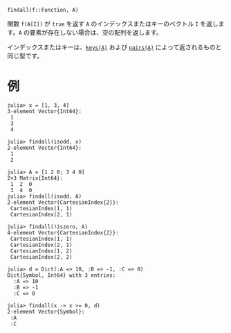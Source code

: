 ```
findall(f::Function, A)
```

関数 `f(A[I])` が `true` を返す `A` のインデックスまたはキーのベクトル `I` を返します。`A` の要素が存在しない場合は、空の配列を返します。

インデックスまたはキーは、[`keys(A)`](@ref) および [`pairs(A)`](@ref) によって返されるものと同じ型です。

# 例

```jldoctest
julia> x = [1, 3, 4]
3-element Vector{Int64}:
 1
 3
 4

julia> findall(isodd, x)
2-element Vector{Int64}:
 1
 2

julia> A = [1 2 0; 3 4 0]
2×3 Matrix{Int64}:
 1  2  0
 3  4  0
julia> findall(isodd, A)
2-element Vector{CartesianIndex{2}}:
 CartesianIndex(1, 1)
 CartesianIndex(2, 1)

julia> findall(!iszero, A)
4-element Vector{CartesianIndex{2}}:
 CartesianIndex(1, 1)
 CartesianIndex(2, 1)
 CartesianIndex(1, 2)
 CartesianIndex(2, 2)

julia> d = Dict(:A => 10, :B => -1, :C => 0)
Dict{Symbol, Int64} with 3 entries:
  :A => 10
  :B => -1
  :C => 0

julia> findall(x -> x >= 0, d)
2-element Vector{Symbol}:
 :A
 :C

```
